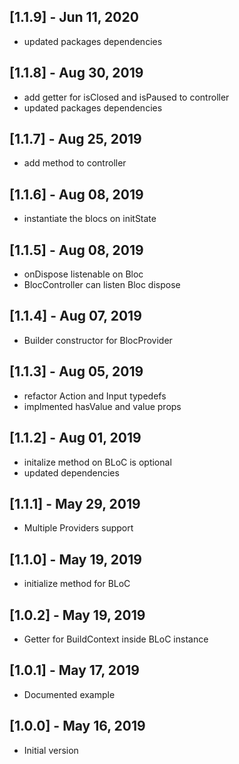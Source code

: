 ## [1.1.9] - Jun 11, 2020

- updated packages dependencies

## [1.1.8] - Aug 30, 2019

- add getter for isClosed and isPaused to controller
- updated packages dependencies

## [1.1.7] - Aug 25, 2019

- add method to controller

## [1.1.6] - Aug 08, 2019

- instantiate the blocs on initState

## [1.1.5] - Aug 08, 2019

- onDispose listenable on Bloc
- BlocController can listen Bloc dispose

## [1.1.4] - Aug 07, 2019

- Builder constructor for BlocProvider

## [1.1.3] - Aug 05, 2019

- refactor Action and Input typedefs
- implmented hasValue and value props

## [1.1.2] - Aug 01, 2019

- initalize method on BLoC is optional
- updated dependencies

## [1.1.1] - May 29, 2019

- Multiple Providers support

## [1.1.0] - May 19, 2019

- initialize method for BLoC

## [1.0.2] - May 19, 2019

- Getter for BuildContext inside BLoC instance

## [1.0.1] - May 17, 2019

- Documented example

## [1.0.0] - May 16, 2019

- Initial version
